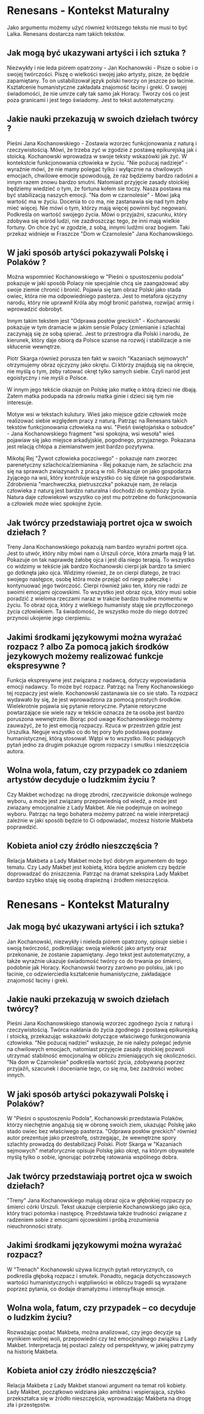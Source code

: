 # Renesans - Kontekst Maturalny

Jako argumentu możemy użyć również krótszego tekstu nie musi to być Lalka. Renesans dostarcza nam takich tekstów.

## Jak mogą być ukazywani artyści i ich sztuka ?

Niezwykły i nie leda piórem opatrzony - Jan Kochanowski - Pisze o sobie i o swojej twórczości. Piszę o wielkości swojej jako artysty, pisze, że będzie zapamiętany. To on ustabilizował język polski tworzy on jeszcze po łacinie. Kształcenie humanistyczne zakładała znajomość łaciny i greki. O swojej świadomości, że nie umrze cały tak samo jak Horacy. Tworzy coś co jest poza granicami i jest tego świadomy. Jest to tekst autotematyczny.

## Jakie nauki przekazują w swoich dziełach twórcy ?

Pieśni Jana Kochanowskiego - Zostawia wzorzec funkcjonowania z naturą i rzeczywistością. Mówi, że trzeba zyć w zgodzie z postawą epikurejską jak i stoicką. Kochanowski wprowadza w swoje teksty wskazówki jak żyć. W kontekstcie funkcjonowania człowieka w życiu. "Nie pożucaj nadzieje" - wyraźnie mówi, że nie mamy polegać tylko i wyłącznie na chwilowych emocjach, chwilowe emocje spowodoują, że raz będziemy bardzo radośni a innym razem znowu bardzo smutni. Natomiast przyjęcie zasady stoickiej będziemy wiedzieć o tym, że fortuna kołem sie toczy. Nasza postawa ma być stabilizacją naszych emocji. "Na dom w czarnolesie" - Mówi jaką wartość ma w życiu. Docenia to co ma, nie zastanawia się nad tym żeby mieć więcej. Nie mówi o tym, którzy mają więcej powinni być negowani. Podkreśla on wartość swojego życia. Mówi o przyjaźni, szacunku, który zdobywa się wśród ludzi, nie zazdroszcząc tego, że inni mają wielkie fortuny. On chce żyć w zgodzie, z sobą, innymi ludźmi oraz bogiem. Taki przekaz widnieje w Fraszcze "Dom w Czarnolesie" Jana Kochanowskiego.

## W jaki sposób artyści pokazywali Polskę i Polaków ?

Można wspomnieć Kochanowskiego w "Pieśni o spustoszeniu podola" pokazuje w jaki sposób Polacy nie specjalnie chcą sie zaangażować aby swoje ziemie chronić i bronić. Pojawia się tam obraz Polski jako stada owiec, która nie ma odpowiedniego pasterza. Jest to metafora ojczyzny narodu, który nie uprawnił Króla aby mógł bronić państwa, rozwijać armię i wprowadzić dobrobyt. 

Innym takim tekstem jest "Odprawa posłów greckich" - Kochanowski pokazuje w tym dramacie w jakim sensie Polacy (zmienianie i szlachta) zaczynają się ze sobą spierać. Jest to przestrogra dla Polski i narodu, że kierunek, który daje obiorą da Polsce szanse na rozwój i stabilizacje a nie skłucenie wewnętrze. 

Piotr Skarga również porusza ten fakt w swoich "Kazaniach sejmowych" otrzymujemy obraz ojczyzny jako okrętu. Ci którzy znajdują się na okręcie, nie myślą o tym, żeby ratować okręt tylko samych siebie. Czyli naród jest egoistyczny i nie myśli o Polsce.

W innym jego tekście okazuje on Polskę jako matkę o którą dzieci nie dbają. Zatem matka podupada na zdrowiu matka ginie i dzieci się tym nie interesuje.

Motyw wsi w tekstach kulutury. Wieś jako miejsce gdzie człowiek może realizować siebie względem pracy z naturą. Patrząc na Renesans takich tekstów funkcjonowania człowieka na wsi. "Pieśń świętojańska o sobudce" - Jana Kochanowskiego fragment "wsi spokojna, wsi wesoła" wieś pojawiaw się jako miejsce arkadyjskie, pogodnego, przyjaznego. Pokazana jest relacją chłopa a ziemianstwem jest bardzo pozytywna.

Mikołaj Rej "Żywot człowieka poczciwego" - pokazuje nam zworzec parenetyczny szlachcica/ziemianina - Rej pokazuje nam, że szlachcic zna się na sprawach zwiazynach z pracą w roli. Pokazuje on jako gospodarza żyjącego na wsi, który kontroluje wszystko co się dzieje na gospodarstwie. Zdrobnienia "marchweczka, pietruszczka" pokazuje nam, że relacja człowieka z naturą jest bardzo naturalna i dochodzi do symbiozy życia. Natura daje człowiekowi wszystko co jest mu potrzebne do funkcjonowania a człowiek może wiec spokojne życie.

## Jak twórcy przedstawiają portret ojca w swoich dziełach ?

Treny Jana Kochanowskiego pokazują nam bardzo wyraźni portret ojca. Jest to utwór, który niby mówi nam o Urszuli córce, która zmarła mają 9 lat. Pokazuje on tak naprawdę żałobę ojca i jest dla niego terapią. To wszystko co widzimy w tekście jak bardzo Kochanowski cierpi jak bardzo ta śmierć go dotknęła jako ojca. Widzimy również, że on cierpi dlatego, że traci swojego następce, osobę która może przejąć od niego pałeczkę i kontynuować jego twórczość. Cierpi również jako ten, który nie radzi ze swoimi emocjami ojcowskimi. To wszystko jest obraz ojca, który musi sobie poradzić z wieloma rzeczami naraz w trakcie bardzo trudne momentu w życiu. To obraz ojca, który z wielkiego humanisty staję sie przytłoczonego życia człowiekiem. Ta świadomość, że wszystko może do niego dotrzeć przynosi ukojenie jego cierpieniu.

## Jakimi środkami językowymi można wyrażać rozpacz ? albo Za pomocą jakich środków jezykowych możemy realizować funkcje ekspresywne ?

Funkcja ekspresywne jest związana z nadawcą, dotyczy wypowiadania emocji nadawcy. To może być rozpacz. Patrząc na Treny Kochanowskiego tej rozpaczy jest wiele. Kochanowski zastanawia sie co sie stało. Ta rozpacz wydawało by się, że jest wprowadzona za pomocą prostych środków. Wielekrotnie pojawia się pytanie retoryczne. Pytanie retoryczne powtarzające sie wiele razy w tekście oznacza że ta osoba jest bardzo poruszona wewnętrznie. Biorąc pod uwage Kochanowskiego możemy zauważyć, że to jest emocją rozpaczy. Rzuca w przestrzeń gdzie jest Urszulka. Neguje wszystko co do tej pory było podstawą postawy humanistycznej, którą stosował. Wątpi w to wszystko. Ilośc padających pytań jedno za drugim pokazuje ogrom rozpaczy i smutku i nieszczęścia autora.

## Wolna wola, fatum, czy przypadek co zdaniem artystów decyduje o ludzkmim życiu ? 

Czy Makbet wchodząc na drogę zbrodni, rzeczywiście dokonuje wolnego wyboru, a może jest związany przepowiednią od wiedź,  a może jest zwiazany emocjonalnie z Lady Makbet. Ale nie podejmuje on wolnego wyboru. Patrząc na tego bohatera możemy patrzeć na wiele interpretacji zależnie w jaki sposób będzie to Ci odpowiadać, możesz historie Makbeta poprawdzić.

## Kobieta anioł czy źródło nieszczęścia ?

Relacja Makbeta a Lady Makbet może być dobrym argumentem do tego tematu. Czy Lady Makbet jest kobietą, która będzie aniołem czy będzie doprowadzać do zniszczenia. Patrząc na dramat szekspira Lady Makbet bardzo szybko staję się osobą drapieżną i źródłem nieszczęścia.


# Renesans - Kontekst Maturalny

## Jak mogą być ukazywani artyści i ich sztuka?

Jan Kochanowski, niezwykły i nieleda piórem opatrzony, opisuje siebie i swoją twórczość, podkreślając swoją wielkość jako artysty oraz przekonanie, że zostanie zapamiętany. Jego tekst jest autotematyczny, a także wyraźnie ukazuje świadomość twórcy co do trwania po śmierci, podobnie jak Horacy. Kochanowski tworzy zarówno po polsku, jak i po łacinie, co odzwierciedla kształcenie humanistyczne, zakładające znajomość łaciny i greki.

## Jakie nauki przekazują w swoich dziełach twórcy?

Pieśni Jana Kochanowskiego stanowią wzorzec zgodnego życia z naturą i rzeczywistością. Twórca nakłania do życia zgodnego z postawą epikurejską i stoicką, przekazując wskazówki dotyczące właściwego funkcjonowania człowieka. "Nie pożucaj nadziei" wskazuje, że nie należy polegać jedynie na chwilowych emocjach, natomiast przyjęcie zasady stoickiej pozwoli utrzymać stabilność emocjonalną w obliczu zmieniających się okoliczności. "Na dom w Czarnolesie" podkreśla wartość życia, zdobywaną poprzez przyjaźń, szacunek i docenianie tego, co się ma, bez zazdrości wobec innych.

## W jaki sposób artyści pokazywali Polskę i Polaków?

W "Pieśni o spustoszeniu Podola", Kochanowski przedstawia Polaków, którzy niechętnie angażują się w obronę swoich ziem, ukazując Polskę jako stado owiec bez właściwego pasterza. "Odprawa posłów greckich" również autor prezentuje jako przestrofę, ostrzegając, że wewnętrzne spory szlachty prowadzą do destabilizacji Polski. Piotr Skarga w "Kazaniach sejmowych" metaforycznie opisuje Polskę jako okręt, na którym obywatele myślą tylko o sobie, ignorując potrzebę ratowania wspólnego dobra.

## Jak twórcy przedstawiają portret ojca w swoich dziełach?

"Treny" Jana Kochanowskiego malują obraz ojca w głębokiej rozpaczy po śmierci córki Urszuli. Tekst ukazuje cierpienie Kochanowskiego jako ojca, który traci potomka i następcę. Przedstawia także trudności związane z radzeniem sobie z emocjami ojcowskimi i próbą zrozumienia nieuchronności straty.

## Jakimi środkami językowymi można wyrażać rozpacz?

W "Trenach" Kochanowski używa licznych pytań retorycznych, co podkreśla głęboką rozpacz i smutek. Ponadto, negacja dotychczasowych wartości humanistycznych i wątpliwości w obliczu tragedii są wyrażane poprzez pytania, co dodaje dramatyzmu i intensyfikuje emocje.

## Wolna wola, fatum, czy przypadek – co decyduje o ludzkim życiu?

Rozważając postać Makbeta, można analizować, czy jego decyzje są wynikiem wolnej woli, przepowiedni czy też emocjonalnego związku z Lady Makbet. Interpretacja tej postaci zależy od perspektywy, w jakiej patrzymy na historię Makbeta.

## Kobieta anioł czy źródło nieszczęścia?

Relacja Makbeta z Lady Makbet stanowi argument na temat roli kobiety. Lady Makbet, początkowo widziana jako ambitna i wspierająca, szybko przekształca się w źródło nieszczęścia, wprowadzając Makbeta na drogę zła i przestępstw.
